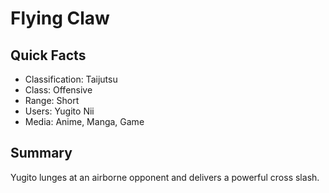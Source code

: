 # Flying Claw

## Quick Facts
- Classification: Taijutsu
- Class: Offensive
- Range: Short
- Users: Yugito Nii
- Media: Anime, Manga, Game

## Summary
Yugito lunges at an airborne opponent and delivers a powerful cross slash.

